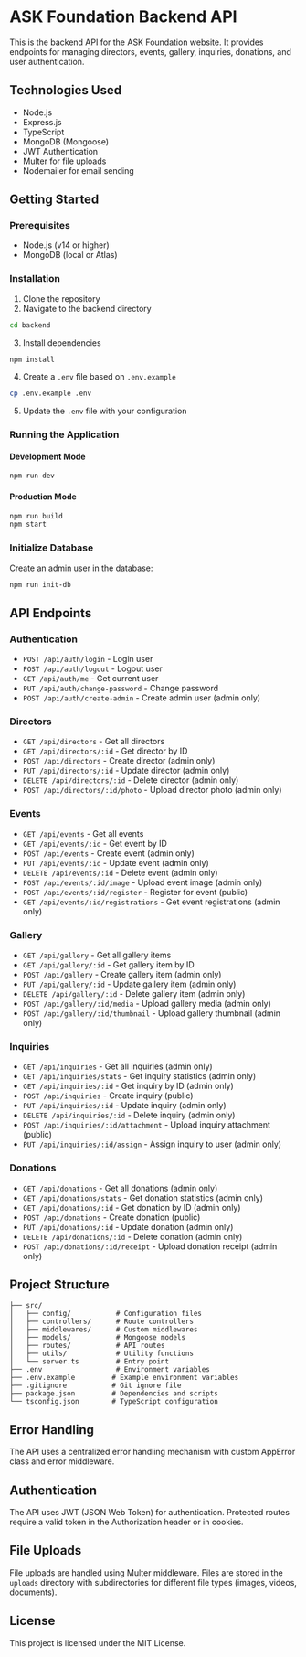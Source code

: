 # ASK Foundation Backend API

This is the backend API for the ASK Foundation website. It provides endpoints for managing directors, events, gallery, inquiries, donations, and user authentication.

## Technologies Used

- Node.js
- Express.js
- TypeScript
- MongoDB (Mongoose)
- JWT Authentication
- Multer for file uploads
- Nodemailer for email sending

## Getting Started

### Prerequisites

- Node.js (v14 or higher)
- MongoDB (local or Atlas)

### Installation

1. Clone the repository
2. Navigate to the backend directory

```bash
cd backend
```

3. Install dependencies

```bash
npm install
```

4. Create a `.env` file based on `.env.example`

```bash
cp .env.example .env
```

5. Update the `.env` file with your configuration

### Running the Application

#### Development Mode

```bash
npm run dev
```

#### Production Mode

```bash
npm run build
npm start
```

### Initialize Database

Create an admin user in the database:

```bash
npm run init-db
```

## API Endpoints

### Authentication

- `POST /api/auth/login` - Login user
- `POST /api/auth/logout` - Logout user
- `GET /api/auth/me` - Get current user
- `PUT /api/auth/change-password` - Change password
- `POST /api/auth/create-admin` - Create admin user (admin only)

### Directors

- `GET /api/directors` - Get all directors
- `GET /api/directors/:id` - Get director by ID
- `POST /api/directors` - Create director (admin only)
- `PUT /api/directors/:id` - Update director (admin only)
- `DELETE /api/directors/:id` - Delete director (admin only)
- `POST /api/directors/:id/photo` - Upload director photo (admin only)

### Events

- `GET /api/events` - Get all events
- `GET /api/events/:id` - Get event by ID
- `POST /api/events` - Create event (admin only)
- `PUT /api/events/:id` - Update event (admin only)
- `DELETE /api/events/:id` - Delete event (admin only)
- `POST /api/events/:id/image` - Upload event image (admin only)
- `POST /api/events/:id/register` - Register for event (public)
- `GET /api/events/:id/registrations` - Get event registrations (admin only)

### Gallery

- `GET /api/gallery` - Get all gallery items
- `GET /api/gallery/:id` - Get gallery item by ID
- `POST /api/gallery` - Create gallery item (admin only)
- `PUT /api/gallery/:id` - Update gallery item (admin only)
- `DELETE /api/gallery/:id` - Delete gallery item (admin only)
- `POST /api/gallery/:id/media` - Upload gallery media (admin only)
- `POST /api/gallery/:id/thumbnail` - Upload gallery thumbnail (admin only)

### Inquiries

- `GET /api/inquiries` - Get all inquiries (admin only)
- `GET /api/inquiries/stats` - Get inquiry statistics (admin only)
- `GET /api/inquiries/:id` - Get inquiry by ID (admin only)
- `POST /api/inquiries` - Create inquiry (public)
- `PUT /api/inquiries/:id` - Update inquiry (admin only)
- `DELETE /api/inquiries/:id` - Delete inquiry (admin only)
- `POST /api/inquiries/:id/attachment` - Upload inquiry attachment (public)
- `PUT /api/inquiries/:id/assign` - Assign inquiry to user (admin only)

### Donations

- `GET /api/donations` - Get all donations (admin only)
- `GET /api/donations/stats` - Get donation statistics (admin only)
- `GET /api/donations/:id` - Get donation by ID (admin only)
- `POST /api/donations` - Create donation (public)
- `PUT /api/donations/:id` - Update donation (admin only)
- `DELETE /api/donations/:id` - Delete donation (admin only)
- `POST /api/donations/:id/receipt` - Upload donation receipt (admin only)

## Project Structure

```
├── src/
│   ├── config/           # Configuration files
│   ├── controllers/      # Route controllers
│   ├── middlewares/      # Custom middlewares
│   ├── models/           # Mongoose models
│   ├── routes/           # API routes
│   ├── utils/            # Utility functions
│   └── server.ts         # Entry point
├── .env                  # Environment variables
├── .env.example         # Example environment variables
├── .gitignore           # Git ignore file
├── package.json         # Dependencies and scripts
└── tsconfig.json        # TypeScript configuration
```

## Error Handling

The API uses a centralized error handling mechanism with custom AppError class and error middleware.

## Authentication

The API uses JWT (JSON Web Token) for authentication. Protected routes require a valid token in the Authorization header or in cookies.

## File Uploads

File uploads are handled using Multer middleware. Files are stored in the `uploads` directory with subdirectories for different file types (images, videos, documents).

## License

This project is licensed under the MIT License.